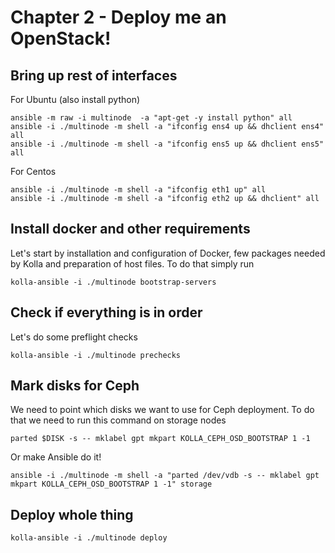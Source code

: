 # Chapter 2 - Deploy me an OpenStack!

## Bring up rest of interfaces

For Ubuntu (also install python)
```
ansible -m raw -i multinode  -a "apt-get -y install python" all
ansible -i ./multinode -m shell -a "ifconfig ens4 up && dhclient ens4" all
ansible -i ./multinode -m shell -a "ifconfig ens5 up && dhclient ens5" all
```
For Centos
```
ansible -i ./multinode -m shell -a "ifconfig eth1 up" all
ansible -i ./multinode -m shell -a "ifconfig eth2 up && dhclient" all
```

## Install docker and other requirements
Let's start by installation and configuration of Docker, few packages needed by Kolla and preparation of host files.
To do that simply run
```
kolla-ansible -i ./multinode bootstrap-servers
```

## Check if everything is in order
Let's do some preflight checks
```
kolla-ansible -i ./multinode prechecks
```

## Mark disks for Ceph
We need to point which disks we want to use for Ceph deployment. To do that we need to run this command on storage nodes
```
parted $DISK -s -- mklabel gpt mkpart KOLLA_CEPH_OSD_BOOTSTRAP 1 -1
```
Or make Ansible do it!
```
ansible -i ./multinode -m shell -a "parted /dev/vdb -s -- mklabel gpt mkpart KOLLA_CEPH_OSD_BOOTSTRAP 1 -1" storage
```

## Deploy whole thing
```
kolla-ansible -i ./multinode deploy
```
